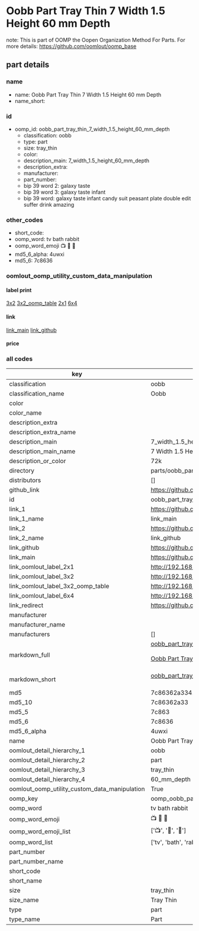# Oobb Part Tray Thin 7 Width 1.5 Height 60 mm Depth  

note: This is part of OOMP the Oopen Organization Method For Parts. For more details: https://github.com/oomlout/oomp_base

##  part details
  







### name
* name: Oobb Part Tray Thin 7 Width 1.5 Height 60 mm Depth
* name_short: 
### id
* oomp_id: oobb_part_tray_thin_7_width_1.5_height_60_mm_depth
  * classification: oobb
  * type: part
  * size: tray_thin
  * color: 
  * description_main: 7_width_1.5_height_60_mm_depth
  * description_extra: 
  * manufacturer: 
  * part_number: 
  * bip 39 word 2: galaxy taste
  * bip 39 word 3: galaxy taste infant
  * bip 39 word: galaxy taste infant candy suit peasant plate double edit suffer drink amazing

### other_codes
* short_code: 
* oomp_word: tv bath rabbit
* oomp_word_emoji :tv: :bath: :rabbit:
* md5_6_alpha: 4uwxi
* md5_6: 7c8636






### oomlout_oomp_utility_custom_data_manipulation
#### label print
[3x2](http://192.168.1.245:1112/?label=oomp%204uwxi)
[3x2_oomp_table](http://192.168.1.108:1112/?label=oomp%204uwxi)
[2x1](http://192.168.1.242:1112/?label=oomp%204uwxi)
[6x4](http://192.168.1.55:1112/?label=oomp%204uwxi)    

#### link

[link_main](https://github.com/oomlout/oomlout_oomp_version_1_messy/tree/main/parts/oobb_part_tray_thin_7_width_1.5_height_60_mm_depth) [link_github](https://github.com/oomlout/oomlout_oomp_version_1_messy/tree/main/parts/oobb_part_tray_thin_7_width_1.5_height_60_mm_depth)                             

#### price







### all codes 
| key | value |  
| --- | --- |  
| classification | oobb |  
| classification_name | Oobb |  
| color |  |  
| color_name |  |  
| description_extra |  |  
| description_extra_name |  |  
| description_main | 7_width_1.5_height_60_mm_depth |  
| description_main_name | 7 Width 1.5 Height 60 mm Depth |  
| description_or_color | 72k |  
| directory | parts/oobb_part_tray_thin_7_width_1.5_height_60_mm_depth |  
| distributors | [] |  
| github_link | https://github.com/oomlout/oomlout_oomp_part_src/tree/main/parts/oobb_part_tray_thin_7_width_1.5_height_60_mm_depth |  
| id | oobb_part_tray_thin_7_width_1.5_height_60_mm_depth |  
| link_1 | https://github.com/oomlout/oomlout_oomp_version_1_messy/tree/main/parts/oobb_part_tray_thin_7_width_1.5_height_60_mm_depth |  
| link_1_name | link_main |  
| link_2 | https://github.com/oomlout/oomlout_oomp_version_1_messy/tree/main/parts/oobb_part_tray_thin_7_width_1.5_height_60_mm_depth |  
| link_2_name | link_github |  
| link_github | https://github.com/oomlout/oomlout_oomp_version_1_messy/tree/main/parts/oobb_part_tray_thin_7_width_1.5_height_60_mm_depth |  
| link_main | https://github.com/oomlout/oomlout_oomp_version_1_messy/tree/main/parts/oobb_part_tray_thin_7_width_1.5_height_60_mm_depth |  
| link_oomlout_label_2x1 | http://192.168.1.242:1112/?label=oomp%204uwxi |  
| link_oomlout_label_3x2 | http://192.168.1.245:1112/?label=oomp%204uwxi |  
| link_oomlout_label_3x2_oomp_table | http://192.168.1.108:1112/?label=oomp%204uwxi |  
| link_oomlout_label_6x4 | http://192.168.1.55:1112/?label=oomp%204uwxi |  
| link_redirect | https://github.com/oomlout/oomlout_oomp_version_1_messy/tree/main/parts/oobb_part_tray_thin_7_width_1.5_height_60_mm_depth |  
| manufacturer |  |  
| manufacturer_name |  |  
| manufacturers | [] |  
| markdown_full | [oobb_part_tray_thin_7_width_1.5_height_60_mm_depth](none)<br>[](none)<br>[Oobb Part Tray Thin 7 Width 1.5 Height 60 Mm Depth](none)<br><br> |  
| markdown_short | [oobb_part_tray_thin_7_width_1.5_height_60_mm_depth](none)<br><br> |  
| md5 | 7c86362a3341b4c688ec8214e6b78af7 |  
| md5_10 | 7c86362a33 |  
| md5_5 | 7c863 |  
| md5_6 | 7c8636 |  
| md5_6_alpha | 4uwxi |  
| name | Oobb Part Tray Thin 7 Width 1.5 Height 60 mm Depth |  
| oomlout_detail_hierarchy_1 | oobb |  
| oomlout_detail_hierarchy_2 | part |  
| oomlout_detail_hierarchy_3 | tray_thin |  
| oomlout_detail_hierarchy_4 | 60_mm_depth |  
| oomlout_oomp_utility_custom_data_manipulation | True |  
| oomp_key | oomp_oobb_part_tray_thin_7_width_1.5_height_60_mm_depth |  
| oomp_word | tv bath rabbit |  
| oomp_word_emoji | :tv: :bath: :rabbit: |  
| oomp_word_emoji_list | [':tv:', ':bath:', ':rabbit:'] |  
| oomp_word_list | ['tv', 'bath', 'rabbit'] |  
| part_number |  |  
| part_number_name |  |  
| short_code |  |  
| short_name |  |  
| size | tray_thin |  
| size_name | Tray Thin |  
| type | part |  
| type_name | Part |  

